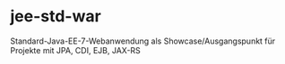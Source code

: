 # jee-std-war
Standard-Java-EE-7-Webanwendung als Showcase/Ausgangspunkt für Projekte mit JPA, CDI, EJB, JAX-RS
